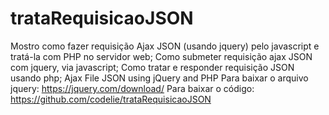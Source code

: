 # trataRequisicaoJSON
Mostro como fazer requisição Ajax JSON (usando jquery) pelo javascript e tratá-la com PHP no servidor web; 
Como submeter requisição ajax JSON com jquery, via javascript;
Como tratar e responder requisição JSON usando php;
Ajax File JSON using jQuery and PHP
Para baixar o arquivo jquery:  https://jquery.com/download/
Para baixar o código: https://github.com/codelie/trataRequisicaoJSON
